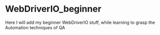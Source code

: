 # WebDriverIO_beginner
Here I will add my beginner WebDriverIO stuff, while learning to grasp the Automation techniques of QA
